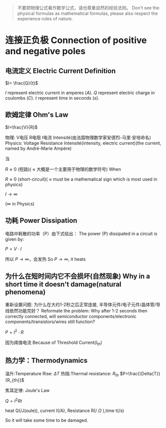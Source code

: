 > 不要把物理公式看作数学公式，请也尊重自然的经验法则。
> Don't see the physical formulas as mathematical formulas, please also respect the experience rules of nature.

# 连接正负极 Connection of positive and negative poles

## 电流定义 Electric Current Definition

$I= \frac{Q}{t}$

$I$ represent electric current in amperes $(A).$
$Q$ represent electric charge in coulombs $(C).$
$t$ represent time in seconds $(s).$

## 欧姆定律 Ohm's Law

$I=\frac{V}{R}$

物理: V电压 R电阻 I电流 Intensité(由法国物理数学家安德烈-马里·安培命名)
Physics: Voltage Resistance Intensité(intensity, electric current)(the current, named by André-Marie Ampère)

当

$R≈0$
(短路)(
    $≈$
    大概是一个主要用于物理的数学符号)
When

$R≈0$
(short-circuit)(
    $≈$
    must be a mathematical sign which is most used in physics)

$I \to \infty$

($\infty$ in Physics)

## 功耗 Power Dissipation

电路中耗散的功率（P）由下式给出：
The power (P) dissipated in a circuit is given by:

$P=V\cdot I$

所以 $P \to \infty$，会发热
So $P \to \infty$, it heats

## 为什么在短时间内它不会损坏(自然现象) Why in a short time it doesn't damage(natural phenomena)

重新设置问题: 为什么在大约1-2秒之后正常连接, 半导体元件/电子元件/晶体管/导线依然功能完好？
Reformate the problem: Why after 1-2 seconds then correctly connected, will semiconductor components/electronic components/transistors/wires still function?

$P=I^2\cdot R$

因为阈值电流 Because of Threshold Current($I_{th}$)

## 热力学：Thermodynamics

温升:Temperature Rise: $\Delta{T}$
热阻:Thermal resistance: $R_{th}$
$P=\frac{\Delta{T}}{R_{th}}$

焦耳定律: Joule's Law

$Q=I^2Rt$

heat Q(/J(oule)), current I(/A), Resistance R(/
$\Omega$
),time t(/s)

So it will take some time to be damaged.
